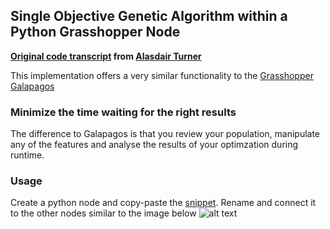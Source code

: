## Single Objective Genetic Algorithm within a Python Grasshopper Node
**[Original code transcript](#https://www.openprocessing.org/sketch/3101#) from [Alasdair Turner](https://en.wikipedia.org/wiki/Alasdair_Turner)**

This implementation offers a very similar functionality to the [Grasshopper Galapagos](https://grasshopperdocs.com/addons/galapagos.html)

### Minimize the time waiting for the right results
The difference to Galapagos is that you review your population, manipulate any of the features and analyse the results of your optimzation during runtime.

### Usage
Create a python node and copy-paste the [snippet](https://github.com/alexberd/Grasshopper_PythonSnippets/blob/master/GeneticAlgorithm/SingleObjectiveGeneticAlgorithm.py). Rename and connect it to the other nodes similar to the image below 
![alt text](https://github.com/alexberd/Grasshopper_PythonSnippets/blob/master/GeneticAlgorithm/SingleObjectiveGeneticAlgorithm.JPG "Single Objective Genetic Algorithm Grasshopper Node")
